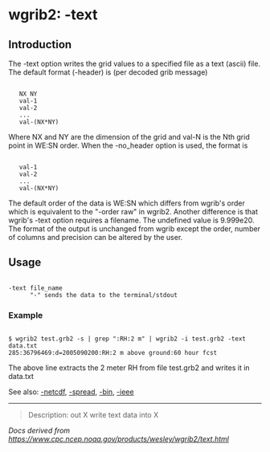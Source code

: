 # wgrib2: -text

## Introduction

The -text option writes the grid values to a specified
file as a text (ascii) file. The default format (-header) is (per decoded grib message)

```

   NX NY
   val-1
   val-2
   ...
   val-(NX*NY)

```

Where NX and NY are the dimension of the grid and val-N is the Nth grid
point in WE:SN order. When the -no_header option is used, the format is

```

   val-1
   val-2
   ...
   val-(NX*NY)

```

The default order of the data is WE:SN which differs from
wgrib's order which is equivalent to the "-order raw" in wgrib2.
Another difference is that wgrib's -text option requires a filename.
The undefined value is 9.999e20. The format of the output is unchanged
from wgrib except the order, number of columns and precision can
be altered by the user.

## Usage

```

-text file_name
      "-" sends the data to the terminal/stdout

```

### Example

```

$ wgrib2 test.grb2 -s | grep ":RH:2 m" | wgrib2 -i test.grb2 -text data.txt
285:36796469:d=2005090200:RH:2 m above ground:60 hour fcst

```

The above line extracts the 2 meter RH from file test.grb2 and writes it in data.txt

See also:
[-netcdf](./netcdf.html),
[-spread](./spread.html),
[-bin](./bin.html),
[-ieee](./ieee.html)

---

> Description: out X write text data into X

_Docs derived from <https://www.cpc.ncep.noaa.gov/products/wesley/wgrib2/text.html>_
